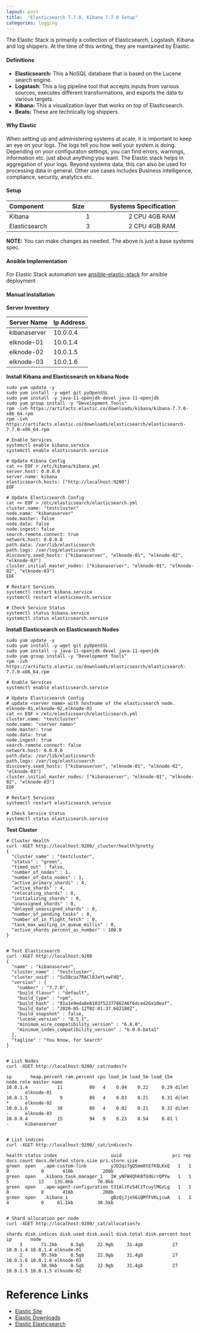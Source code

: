 ```yaml
---
layout: post
title:  "Elasticsearch 7.7.0, Kibana 7.7.0 Setup"
categories: logging
---
```


The Elastic Stack is primarily a collection of Elasticsearch, Logstash, Kibana and log shippers. At the time of this writing, they are maintained by Elastic. 

#### **Definitions**

* **Elasticsearch:** This a NoSQL database that is based on the Lucene search engine. 
* **Logstash:** This a log pipeline tool that accepts inputs from various sources, executes different transformations, and exports the data to various targets. 
* **Kibana:** This a visualization layer that works on top of Elasticsearch.
* **Beats:** These are technically log shippers.


#### **Why Elastic**
When setting up and administering systems at scale, it is important to keep an eye on your logs. The logs tell you how well your system is doing.
Depending on your configuraton settings, you can find errors, warnings, information etc. just about anything you want. The Elastic stack helps in
aggregation of your logs.
Beyond systems data, this can also be used for processing data in general. Other use cases includes Business intelligence, compliance, security, analytics etc.

#### **Setup**

|Component &nbsp; &nbsp; &nbsp; &nbsp; &nbsp; &nbsp; &nbsp; | Size &nbsp; &nbsp; &nbsp; &nbsp; &nbsp; &nbsp; | Systems Specification |
|:------------- |:----:| --------------------: |
|Kibana         |   1  |  2 CPU   4GB RAM      |
|Elasticsearch  |   3  |  2 CPU   4GB RAM      |

**NOTE:**
You can make changes as needed. The above is just a base systems spec.

#### **Ansible Implementation**
For Elastic Stack automation see [ansible-elastic-stack](https://github.com/uonyekwuluje/ansible-elastic-stack) for ansible deployment


#### **Manual Installation**

**Server Inventory**

|Server Name  |  Ip Address |
|-------------|-------------|
|kibanaserver |  10.0.0.4   |
|elknode-01   |  10.0.1.4   |
|elknode-02   |  10.0.1.5   |
|elknode-03   |  10.0.1.6   |

**Install Kibana and Elasticsearch on kibana Node**
```
sudo yum update -y
sudo yum install -y wget git pyOpenSSL
sudo yum install -y java-11-openjdk-devel java-11-openjdk
sudo yum group install -y "Development Tools"
rpm -ivh https://artifacts.elastic.co/downloads/kibana/kibana-7.7.0-x86_64.rpm
rpm -ivh https://artifacts.elastic.co/downloads/elasticsearch/elasticsearch-7.7.0-x86_64.rpm

# Enable Services
systemctl enable kibana.service
systemctl enable elasticsearch.service

# Update Kibana Config
cat << EOF > /etc/kibana/kibana.yml
server.host: 0.0.0.0
server.name: kibana
elasticsearch.hosts: ["http://localhost:9200"]
EOF

# Update Elasticsearch Config
cat << EOF > /etc/elasticsearch/elasticsearch.yml
cluster.name: "testcluster"
node.name: "kibanaserver"
node.master: false
node.data: false
node.ingest: false
search.remote.connect: true
network.host: 0.0.0.0
path.data: /var/lib/elasticsearch
path.logs: /var/log/elasticsearch
discovery.seed_hosts: ["kibanaserver", "elknode-01", "elknode-02", "elknode-03"]
cluster.initial_master_nodes: ["kibanaserver", "elknode-01", "elknode-02", "elknode-03"]
EOF 

# Restart Services
systemctl restart kibana.service
systemctl restart elasticsearch.service

# Check Service Status
systemctl status kibana.service
systemctl status elasticsearch.service
```




**Install Elasticsearch on Elasticsearch Nodes**
```
sudo yum update -y
sudo yum install -y wget git pyOpenSSL
sudo yum install -y java-11-openjdk-devel java-11-openjdk
sudo yum group install -y "Development Tools"
rpm -ivh https://artifacts.elastic.co/downloads/elasticsearch/elasticsearch-7.7.0-x86_64.rpm

# Enable Services
systemctl enable elasticsearch.service

# Update Elasticsearch Config
# update <server name> with hostname of the elasticsearch node. elknode-01,elknode-02,elknode-03
cat << EOF > /etc/elasticsearch/elasticsearch.yml
cluster.name: "testcluster"
node.name: "<server name>"
node.master: true
node.data: true
node.ingest: true
search.remote.connect: false
network.host: 0.0.0.0   
path.data: /var/lib/elasticsearch
path.logs: /var/log/elasticsearch
discovery.seed_hosts: ["kibanaserver", "elknode-01", "elknode-02", "elknode-03"]
cluster.initial_master_nodes: ["kibanaserver", "elknode-01", "elknode-02", "elknode-03"]
EOF

# Restart Services
systemctl restart elasticsearch.service

# Check Service Status
systemctl status elasticsearch.service
```



**Test Cluster**
```
# Cluster Health
curl -XGET http://localhost:9200/_cluster/health?pretty
{
  "cluster_name" : "testcluster",
  "status" : "green",
  "timed_out" : false,
  "number_of_nodes" : 1,
  "number_of_data_nodes" : 1,
  "active_primary_shards" : 4,
  "active_shards" : 4,
  "relocating_shards" : 0,
  "initializing_shards" : 0,
  "unassigned_shards" : 0,
  "delayed_unassigned_shards" : 0,
  "number_of_pending_tasks" : 0,
  "number_of_in_flight_fetch" : 0,
  "task_max_waiting_in_queue_millis" : 0,
  "active_shards_percent_as_number" : 100.0
}


# Test Elasticsearch
curl -XGET http://localhost:9200
{
  "name" : "kibanaserver",
  "cluster_name" : "testcluster",
  "cluster_uuid" : "Su58cux7RACl8JeYLvwFdQ",
  "version" : {
    "number" : "7.7.0",
    "build_flavor" : "default",
    "build_type" : "rpm",
    "build_hash" : "81a1e9eda8e6183f5237786246f6dced26a10eaf",
    "build_date" : "2020-05-12T02:01:37.602180Z",
    "build_snapshot" : false,
    "lucene_version" : "8.5.1",
    "minimum_wire_compatibility_version" : "6.8.0",
    "minimum_index_compatibility_version" : "6.0.0-beta1"
  },
  "tagline" : "You Know, for Search"
}


# List Nodes
curl -XGET http://localhost:9200/_cat/nodes?v

ip       heap.percent ram.percent cpu load_1m load_5m load_15m node.role master name
10.0.1.4           11          89   4    0.04    0.22     0.29 dilmt     -      elknode-01
10.0.1.5            9          89   4    0.03    0.21     0.31 dilmt     *      elknode-02
10.0.1.6           30          89   4    0.02    0.21     0.32 dilmt     -      elknode-03
10.0.0.4           15          94   9    0.23    0.54     0.81 l         -      kibanaserver


# List indices
curl -XGET http://localhost:9200/_cat/indices?v

health status index                    uuid                   pri rep docs.count docs.deleted store.size pri.store.size
green  open   .apm-custom-link         yJD2qz7gQSmm8tEfK8LKxQ   1   1          0            0       416b           208b
green  open   .kibana_task_manager_1   IW_yNFW4QhK8fUdGrrQPYw   1   1          5           13    135.8kb         70.8kb
green  open   .apm-agent-configuration t31AlzFvS4CzTcuylMGzLg   1   1          0            0       416b           208b
green  open   .kibana_1                gBzQjJjeS6iQMfFVKLjcwA   1   1          4            0     61.1kb         30.5kb


# Shard allocation per node
curl -XGET http://localhost:9200/_cat/allocation?v

shards disk.indices disk.used disk.avail disk.total disk.percent host     ip       node
     3       71.2kb     8.5gb     22.9gb     31.4gb           27 10.0.1.4 10.0.1.4 elknode-01
     2       95.5kb     8.5gb     22.9gb     31.4gb           27 10.0.1.6 10.0.1.6 elknode-03
     3       30.9kb     8.5gb     22.9gb     31.4gb           27 10.0.1.5 10.0.1.5 elknode-02
```

# Reference Links
* [Elastic Site](https://www.elastic.co/)
* [Elastic Downloads](https://www.elastic.co/downloads/)
* [Elastic Elasticsearch](https://www.elastic.co/downloads/past-releases#elasticsearch)
